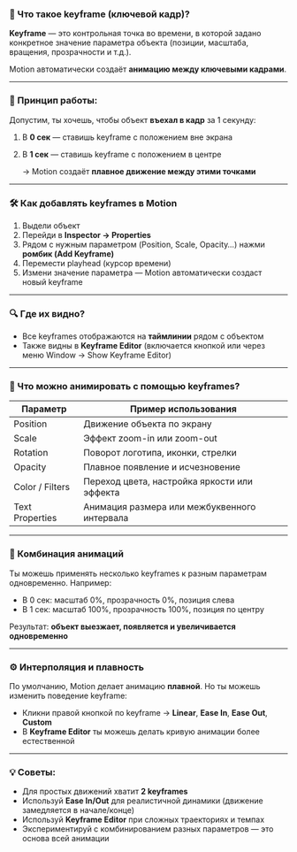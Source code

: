 ### **🔹 Что такое keyframe (ключевой кадр)?**

**Keyframe** — это контрольная точка во времени, в которой задано конкретное значение параметра объекта (позиции, масштаба, вращения, прозрачности и т.д.).

Motion автоматически создаёт **анимацию между ключевыми кадрами**.

---

### **🧠 Принцип работы:**

Допустим, ты хочешь, чтобы объект **въехал в кадр** за 1 секунду:

1. В **0 сек** — ставишь keyframe с положением вне экрана
2. В **1 сек** — ставишь keyframe с положением в центре
    
    → Motion создаёт **плавное движение между этими точками**
    

---

### **🛠 Как добавлять keyframes в Motion**

1. Выдели объект
2. Перейди в **Inspector → Properties**
3. Рядом с нужным параметром (Position, Scale, Opacity…) нажми **ромбик (Add Keyframe)**
4. Перемести playhead (курсор времени)
5. Измени значение параметра — Motion автоматически создаст новый keyframe

---

### **🔍 Где их видно?**

- Все keyframes отображаются на **таймлинии** рядом с объектом
- Также видны в **Keyframe Editor** (включается кнопкой или через меню Window → Show Keyframe Editor)

---

### **🎯 Что можно анимировать с помощью keyframes?**

| **Параметр** | **Пример использования** |
| --- | --- |
| Position | Движение объекта по экрану |
| Scale | Эффект zoom-in или zoom-out |
| Rotation | Поворот логотипа, иконки, стрелки |
| Opacity | Плавное появление и исчезновение |
| Color / Filters | Переход цвета, настройка яркости или эффекта |
| Text Properties | Анимация размера или межбуквенного интервала |

---

### **🔁 Комбинация анимаций**

Ты можешь применять несколько keyframes к разным параметрам одновременно. Например:

- В 0 сек: масштаб 0%, прозрачность 0%, позиция слева
- В 1 сек: масштаб 100%, прозрачность 100%, позиция по центру

Результат: **объект выезжает, появляется и увеличивается одновременно**

---

### **⚙️ Интерполяция и плавность**

По умолчанию, Motion делает анимацию **плавной**. Но ты можешь изменить поведение keyframe:

- Кликни правой кнопкой по keyframe → **Linear**, **Ease In**, **Ease Out**, **Custom**
- В **Keyframe Editor** ты можешь делать кривую анимации более естественной

---

### **💡 Советы:**

- Для простых движений хватит **2 keyframes**
- Используй **Ease In/Out** для реалистичной динамики (движение замедляется в начале/конце)
- Используй **Keyframe Editor** при сложных траекториях и темпах
- Экспериментируй с комбинированием разных параметров — это основа всей анимации